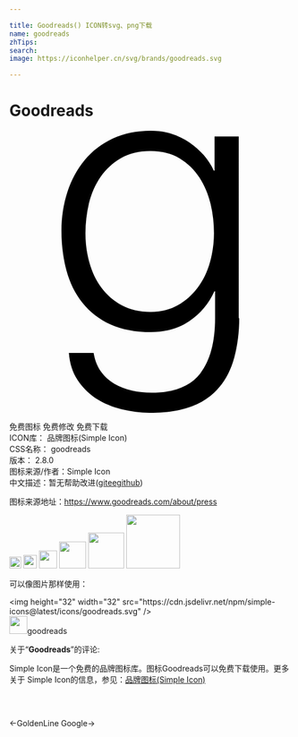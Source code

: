 ```yaml
---

title: Goodreads() ICON转svg、png下载
name: goodreads
zhTips: 
search: 
image: https://iconhelper.cn/svg/brands/goodreads.svg

---
```


# Goodreads  <small style="font-size: 60%;font-weight: 100"></small>

<div id="svg" class="svg-wrap">
<svg role="img" viewBox="0 0 24 24" xmlns="http://www.w3.org/2000/svg"><title>Goodreads icon</title><path d="M19.525 15.977V.49h-2.059v2.906h-.064c-.211-.455-.481-.891-.842-1.307-.36-.412-.767-.777-1.232-1.094-.466-.314-.962-.561-1.519-.736C13.256.09 12.669 0 12.038 0c-1.21 0-2.3.225-3.246.67-.947.447-1.743 1.057-2.385 1.83-.642.773-1.133 1.676-1.47 2.711-.336 1.037-.506 2.129-.506 3.283 0 1.199.141 2.326.425 3.382.286 1.057.737 1.976 1.368 2.762.631.78 1.412 1.397 2.375 1.833.961.436 2.119.661 3.471.661 1.248 0 2.33-.315 3.262-.946s1.638-1.473 2.119-2.525h.061v2.284c0 2.044-.421 3.607-1.264 4.705-.84 1.081-2.224 1.638-4.146 1.638-.572 0-1.128-.061-1.669-.181-.542-.12-1.036-.315-1.487-.57-.437-.271-.827-.601-1.143-1.038-.316-.435-.526-.961-.632-1.593H5.064c.067.887.315 1.654.737 2.3.424.646.961 1.172 1.602 1.593.641.406 1.367.706 2.172.902.811.194 1.639.3 2.494.3 1.383 0 2.541-.195 3.486-.555.947-.376 1.714-.902 2.301-1.608.601-.708 1.021-1.549 1.293-2.556.27-1.007.42-2.134.42-3.367l-.044.062zm-7.484-.557c-.955 0-1.784-.189-2.479-.571-.697-.38-1.277-.882-1.732-1.503-.467-.621-.797-1.332-1.022-2.139s-.332-1.633-.332-2.484c0-.871.105-1.725.301-2.563.21-.84.54-1.587.992-2.24.451-.652 1.037-1.182 1.728-1.584s1.533-.605 2.51-.605 1.803.209 2.495.621c.676.415 1.247.959 1.683 1.634.436.677.751 1.429.947 2.255.195.826.285 1.656.285 2.482 0 .852-.12 1.678-.345 2.484-.226.807-.572 1.518-1.038 2.139-.465.621-1.021 1.123-1.698 1.503-.676.382-1.458.571-2.359.571h.064z"/></svg>
</div>
<detail full-name='goodreads'></detail>

<div class="detail-page">
<p>
<span><span class="badge-success badge">免费图标</span> <span class="badge-success badge">免费修改</span>  <span class="badge-success badge">免费下载</span> </span>
<br/>
<span>
ICON库：
<span class="badge-secondary badge">品牌图标(Simple Icon)</span> 
</span>
<br/>
<span>
CSS名称：
<span class="badge-secondary badge">goodreads</span> 
</span>

<br/>
<span>
版本：
<span class="badge-secondary badge">2.8.0</span> 
</span>
<br/>
<span>图标来源/作者：<span class="badge-light badge">Simple Icon</span></span> 
<br/>
<span class="zh-detail">中文描述：暂无<span class="help-link"><span>帮助改进</span>(<a href="https://gitee.com/liuwave/icon-helper/edit/master/json/brands/goodreads.json" target="_blank" rel="noopener noreferrer">gitee</a><a href="https://github.com/liuwave/icon-helper/edit/master/json/brands/goodreads.json" target="_blank" rel="noopener noreferrer">github</a></span>)</span><br/>
</p>
</div><div class="description description alert alert-light"><p>图标来源地址：<a href="https://www.goodreads.com/about/press" target="_blank" rel="noopener noreferrer">https://www.goodreads.com/about/press</a></p></div>
<div class="alert alert-dark">
<img height="21" width="21" src="https://cdn.jsdelivr.net/npm/simple-icons@latest/icons/goodreads.svg" />
<img height="24" width="24" src="https://cdn.jsdelivr.net/npm/simple-icons@latest/icons/goodreads.svg" />
<img height="32" width="32" src="https://cdn.jsdelivr.net/npm/simple-icons@latest/icons/goodreads.svg" />
<img height="48" width="48" src="https://cdn.jsdelivr.net/npm/simple-icons@latest/icons/goodreads.svg" />
<img height="64" width="64" src="https://cdn.jsdelivr.net/npm/simple-icons@latest/icons/goodreads.svg" />
<img height="96" width="96" src="https://cdn.jsdelivr.net/npm/simple-icons@latest/icons/goodreads.svg" />

</div>
<div>
  <p>可以像图片那样使用：    
  </p>
  <div class="alert alert-primary" style="font-size: 14px">
    &lt;img height="32" width="32" src="https://cdn.jsdelivr.net/npm/simple-icons@latest/icons/goodreads.svg" /&gt;
    <copy-btn content='<img height="32" width="32" src="https://cdn.jsdelivr.net/npm/simple-icons@latest/icons/goodreads.svg" />'></copy-btn>
  </div>
  <div class="alert alert-secondary">
    <img height="32" width="32" src="https://cdn.jsdelivr.net/npm/simple-icons@latest/icons/goodreads.svg" />goodreads
    <copy-btn content="goodreads" btn-title="复制图标名称"></copy-btn>
  </div>
</div>
<div class="icon-detail__container">
<p>关于“<b>Goodreads</b>”的评论:</p>
</div>
<Vssue title="关于“Goodreads”的评论" />
<div><p>Simple Icon是一个免费的品牌图标库。图标Goodreads可以免费下载使用。更多关于  Simple Icon的信息，参见：<a target="_blank" href="https://iconhelper.cn/brands.html">品牌图标(Simple Icon)</a>
</p></div>


<div style="padding:2rem 0 " class="page-nav"><p class="inner"><span class="prev">←<router-link to="/icon/goldenline.html">GoldenLine</router-link></span> <span class="next"><router-link to="/icon/google.html">Google</router-link>→</span></p></div>
